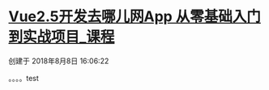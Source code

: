 # [Vue2.5开发去哪儿网App 从零基础入门到实战项目_课程](https://coding.imooc.com/learn/list/203.html)

 创建于 2018年8月8日 16:06:22

。。。。test
